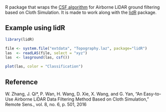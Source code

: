R package that wraps the [CSF algorithm](https://github.com/jianboqi/CSF) for Airborne LiDAR ground filtering based on Cloth Simulation.
It is made to work along with the [lidR](https://github.com/Jean-Romain/lidR) package.

## Example using lidR

```r
library(lidR)

file <- system.file("extdata", "Topography.laz", package="lidR")
las  <- readLAS(file, select = "xyz")
las  <- lasground(las, csf())

plot(las, color = "Classification")
```

## Reference

W. Zhang, J. Qi*, P. Wan, H. Wang, D. Xie, X. Wang, and G. Yan, “An Easy-to-Use Airborne LiDAR Data Filtering Method Based on Cloth Simulation,” Remote Sens., vol. 8, no. 6, p. 501, 2016
